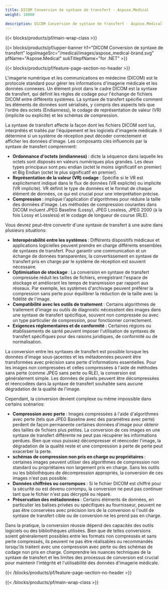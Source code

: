 ```yaml
---
title: DICOM Conversion de syntaxe de transfert - Aspose.Medical
weight: 16000

description: DICOM Conversion de syntaxe de transfert - Aspose.Medical
---
```


{{< blocks/products/pf/main-wrap-class >}}

{{< blocks/products/pf/upper-banner h1="DICOM Conversion de syntaxe de transfert" logoImageSrc="/medical/images/aspose_medical-brand.svg" pfName="Aspose.Medical" subTitlepfName="for .NET" >}}

{{< blocks/products/pf/feature-page-section-no-header >}}

<p>L'imagerie numérique et les communications en médecine (DICOM) est le protocole standard pour gérer les informations d'imagerie médicale et les données connexes. Un élément pivot dans le cadre DICOM est la syntaxe de transfert, qui définit les règles de codage pour l'échange de fichiers DICOM entre différents systèmes. La syntaxe de transfert spécifie comment les éléments de données sont sérialisés, y compris des aspects tels que l'ordre des octets (Endianness), le codage de représentation de valeur (VR) (implicite ou explicite) et les schémas de compression.</p>

<p>La syntaxe de transfert affecte la façon dont les fichiers DICOM sont lus, interprétés et traités par l'équipement et les logiciels d'imagerie médicale. Il détermine si un système de réception peut décoder correctement et afficher les données d'image. Les composants clés influencés par la syntaxe de transfert comprennent:</p>

<ul>

<li><b> Ordonnance d'octets (endianness) </b>: dicte la séquence dans laquelle les octets sont disposés en valeurs numériques plus grandes. Les deux types principaux sont peu endian (octet le moins significatif en premier) et Big Endian (octet le plus significatif en premier).</li>

<li><b> Représentation de la valeur (VR) codage </b>: Spécifie si le VR est explicitement indiqué dans le flux de données (VR explicite) ou implicite (VR implicite). VR définit le type de données et le format de chaque élément de données, ce qui est crucial pour une interprétation précise.</li>

<li><b> Compression </b>: implique l'application d'algorithmes pour réduire la taille des données d'image. Les méthodes de compression courantes dans DICOM incluent JPEG Baseline (Lossy), JPEG Lossless, JPEG 2000 (à la fois Lossy et Lossless) et le codage de longueur de course (RLE).</li>

</ul>

<p>Vous devrez peut-être convertir d'une syntaxe de transfert à une autre dans plusieurs situations:</p>

<ul>

<li><b> Interopérabilité entre les systèmes </b>: Différents dispositifs médicaux et applications logicielles peuvent prendre en charge différents ensembles de syntaxes de transfert. Pour garantir une communication et un échange de données transparentes, la convertissement en syntaxe de transfert pris en charge par le système de réception est souvent nécessaire.</li>

<li><b> Optimisation de stockage </b>: La conversion en syntaxe de transfert compressée réduit les tailles de fichiers, enregistrant l'espace de stockage et améliorant les temps de transmission par rapport aux réseaux. Par exemple, les systèmes d'archivage peuvent préférer la compression sans perte pour équilibrer la réduction de la taille avec la fidélité de l'image.</li>

<li><b> Compatibilité avec les outils de traitement </b>: Certains algorithmes de traitement d'image ou outils de diagnostic nécessitent des images dans une syntaxe de transfert spécifique, souvent non compressée ou avec un type particulier de compression, pour fonctionner correctement.</li>

<li><b> Exigences réglementaires et de conformité </b>: Certaines régions ou établissements de santé peuvent imposer l'utilisation de syntaxes de transfert spécifiques pour des raisons juridiques, de conformité ou de normalisation.</li>

</ul>

<p>La conversion entre les syntaxes de transfert est possible lorsque les données d'image sous-jacentes et les métadonnées peuvent être transformées avec précision sans perte d'informations essentielles. Pour les images non compressées et celles compressées à l'aide de méthodes sans perte (comme JPEG sans perte ou RLE), la conversion est généralement simple. Les données de pixels peuvent être décompressées et réencodées dans la syntaxe de transfert souhaitée sans aucune dégradation de la qualité de l'image.</p>

<p>Cependant, la conversion devient complexe ou même impossible dans certains scénarios:</p>

<ul>
<li><b> Compression avec perte </b>: Images compressées à l'aide d'algorithmes avec perte (tels que JPEG Baseline avec des paramètres avec perte) perdent de façon permanente certaines données d'image pour obtenir des tailles de fichiers plus petites. La conversion de ces images en une syntaxe de transfert différente ne peut pas récupérer les informations perdues. Bien que vous puissiez décompresser et réencoder l'image, la dégradation de la qualité reste et une compression à perte de perte peut exacerber la perte.</li>

<li><b> schémas de compression non pris en charge ou propriétaires </b>: certaines images peuvent utiliser des algorithmes de compression non standard ou propriétaires non largement pris en charge. Sans les outils ou les bibliothèques de décompression appropriés, la conversion de ces images n'est pas possible.</li>

<li><b> Données chiffrées ou corrompues </b>: Si le fichier DICOM est chiffré pour la sécurité ou est devenu corrompu, la conversion ne peut pas continuer tant que le fichier n'est pas décrypté ou réparé.</li>

<li><b> Préservation des métadonnées </b>: Certains éléments de données, en particulier les balises privées ou spécifiques au fournisseur, peuvent ne pas être conservées avec précision lors de la conversion si l'outil de syntaxe de transfert cible ou de conversion ne les prend pas en charge.</li>

</ul>

<p>Dans la pratique, la conversion réussie dépend des capacités des outils logiciels ou des bibliothèques utilisées. Bien que de telles conversions soient généralement possibles entre les formats non compressés et sans perte compressés, ils peuvent ne pas être réalisables ou recommandés lorsqu'ils traitent avec une compression avec perte ou des schémas de codage non pris en charge. Comprendre les nuances techniques de la syntaxe de transfert et les limites des processus de conversion est crucial pour maintenir l'intégrité et l'utilisabilité des données d'imagerie médicale.</p>

{{< /blocks/products/pf/feature-page-section-no-header >}}

{{< /blocks/products/pf/main-wrap-class >}}